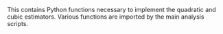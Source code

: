 This contains Python functions necessary to implement the quadratic and cubic estimators. Various functions are imported by the main analysis scripts.